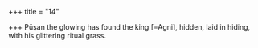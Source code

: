 +++
title = "14"

+++
Pūṣan the glowing has found the king [=Agni], hidden, laid in hiding, with his glittering ritual grass.
